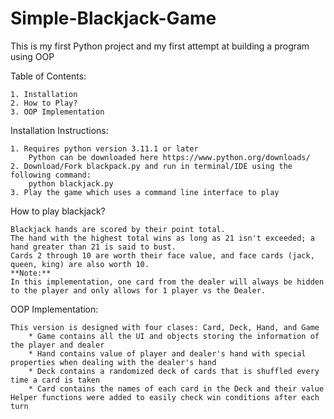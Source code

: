 # Simple-Blackjack-Game
This is my first Python project  and my first attempt at building a program using OOP

Table of Contents:

    1. Installation
    2. How to Play?
    3. OOP Implementation

Installation Instructions:

    1. Requires python version 3.11.1 or later
        Python can be downloaded here https://www.python.org/downloads/
    2. Download/Fork blackpack.py and run in terminal/IDE using the following command:
        python blackjack.py
    3. Play the game which uses a command line interface to play

How to play blackjack?

    Blackjack hands are scored by their point total. 
    The hand with the highest total wins as long as 21 isn't exceeded; a hand greater than 21 is said to bust. 
    Cards 2 through 10 are worth their face value, and face cards (jack, queen, king) are also worth 10.
    **Note:** 
    In this implementation, one card from the dealer will always be hidden to the player and only allows for 1 player vs the Dealer.

OOP Implementation:

    This version is designed with four clases: Card, Deck, Hand, and Game
        * Game contains all the UI and objects storing the information of the player and dealer
        * Hand contains value of player and dealer's hand with special properties when dealing with the dealer's hand
        * Deck contains a randomized deck of cards that is shuffled every time a card is taken
        * Card contains the names of each card in the Deck and their value
    Helper functions were added to easily check win conditions after each turn
